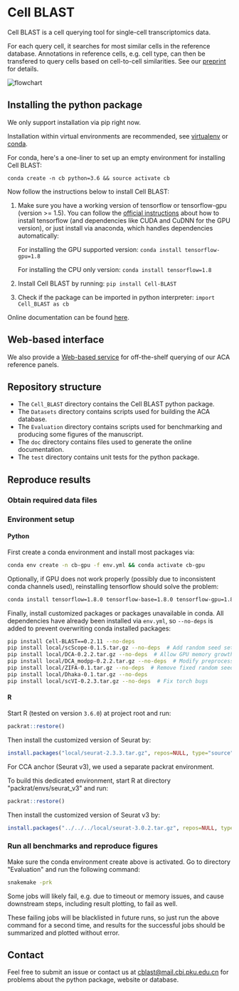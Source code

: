 # Cell BLAST

Cell BLAST is a cell querying tool for single-cell transcriptomics data.

For each query cell, it searches for most similar cells in the reference database.
Annotations in reference cells, e.g. cell type, can then be transfered to query
cells based on cell-to-cell similarities. See our
[preprint](https://www.biorxiv.org/content/10.1101/587360v2) for details.

![flowchart](doc/_static/flowchart.svg)

## Installing the python package

We only support installation via pip right now.

Installation within virtual environments are recommended, see
[virtualenv](https://virtualenv.pypa.io/en/latest/) or
[conda](https://conda.io/docs/user-guide/tasks/manage-environments.html).

For conda, here's a one-liner to set up an empty environment
for installing Cell BLAST:

`conda create -n cb python=3.6 && source activate cb`

Now follow the instructions below to install Cell BLAST:

1. Make sure you have a working version of tensorflow or tensorflow-gpu
   (version >= 1.5). You can follow the
   [official instructions](https://www.tensorflow.org/install/)
   about how to install tensorflow (and dependencies like CUDA and CuDNN
   for the GPU version), or just install via anaconda, which handles
   dependencies automatically:

   For installing the GPU supported version:
   `conda install tensorflow-gpu=1.8`

   For installing the CPU only version:
   `conda install tensorflow=1.8`

2. Install Cell BLAST by running:
   `pip install Cell-BLAST`

3. Check if the package can be imported in python interpreter:
   `import Cell_BLAST as cb`

Online documentation can be found [here](http://cblast.gao-lab.org/doc/index.html).

## Web-based interface

We also provide a [Web-based service](http://cblast.gao-lab.org/) for
off-the-shelf querying of our ACA reference panels.

## Repository structure

* The `Cell_BLAST` directory contains the Cell BLAST python package.
* The `Datasets` directory contains scripts used for building the ACA database.
* The `Evaluation` directory contains scripts used for benchmarking
  and producing some figures of the manuscript.
* The `doc` directory contains files used to generate the online documentation.
* The `test` directory contains unit tests for the python package.

## Reproduce results

### Obtain required data files

<!-- TODO: Provide data download information here -->

### Environment setup

#### Python

First create a conda environment and install most packages via:

```bash
conda env create -n cb-gpu -f env.yml && conda activate cb-gpu
```

Optionally, if GPU does not work properly (possibly due to inconsistent conda
channels used), reinstalling tensorflow should solve the problem:

```bash
conda install tensorflow=1.8.0 tensorflow-base=1.8.0 tensorflow-gpu=1.8.0 --force-reinstall
```

Finally, install customized packages or packages unavailable in conda.
All dependencies have already been installed via `env.yml`,
so `--no-deps` is added to prevent overwriting conda installed packages:

```bash
pip install Cell-BLAST==0.2.11 --no-deps
pip install local/scScope-0.1.5.tar.gz --no-deps  # Add random seed setting
pip install local/DCA-0.2.2.tar.gz --no-deps  # Allow GPU memory growth, suppress integer warning
pip install local/DCA_modpp-0.2.2.tar.gz --no-deps  # Modify preprocessing
pip install local/ZIFA-0.1.tar.gz --no-deps  # Remove fixed random seeds
pip install local/Dhaka-0.1.tar.gz --no-deps
pip install local/scVI-0.2.3.tar.gz --no-deps  # Fix torch bugs
```

#### R

Start R (tested on version `3.6.0`) at project root and run:

```R
packrat::restore()
```

Then install the customized version of Seurat by:

```R
install.packages("local/seurat-2.3.3.tar.gz", repos=NULL, type="source")  # Remove fixed random seeds
```

For CCA anchor (Seurat v3), we used a separate packrat environment.

To build this dedicated environment, start R at directory "packrat/envs/seurat_v3" and run:

```R
packrat::restore()
```

Then install the customized version of Seurat v3 by:

```R
install.packages("../../../local/seurat-3.0.2.tar.gz", repos=NULL, type="source")  # Remove fixed random seeds
```

### Run all benchmarks and reproduce figures

Make sure the conda environment create above is activated.
Go to directory "Evaluation" and run the following command:

```bash
snakemake -prk
```

Some jobs will likely fail, e.g. due to timeout or memory issues, and cause
downstream steps, including result plotting, to fail as well.

These failing jobs will be blacklisted in future runs, so just run the above
command for a second time, and results for the successful jobs should be
summarized and plotted without error.

## Contact

Feel free to submit an issue or contact us at
[cblast@mail.cbi.pku.edu.cn](mailto:cblast@mail.cbi.pku.edu.cn)
for problems about the python package, website or database.
